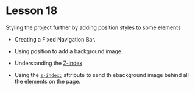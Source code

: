 # Lesson 18

Styling the project further by adding position styles to some elements

- Creating a Fixed Navigation Bar.

- Using position to add a background image.

- Understanding the [Z-index](https://developer.mozilla.org/en-US/docs/Web/CSS/CSS_Positioning/Understanding_z_index)
- Using the [`z-index:`](https://developer.mozilla.org/en-US/docs/Web/CSS/z-index) attribute to send th ebackground image behind all the elements on the page.
